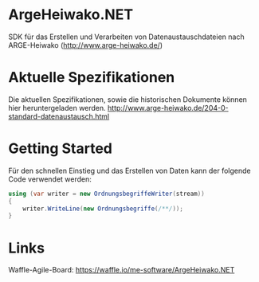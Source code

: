 # ArgeHeiwako.NET
SDK für das Erstellen und Verarbeiten von Datenaustauschdateien nach ARGE-Heiwako (http://www.arge-heiwako.de/)

# Aktuelle Spezifikationen
Die aktuellen Spezifikationen, sowie die historischen Dokumente können hier heruntergeladen werden.
http://www.arge-heiwako.de/204-0-standard-datenaustausch.html

# Getting Started
Für den schnellen Einstieg und das Erstellen von Daten kann der folgende Code verwendet werden:

```csharp
using (var writer = new OrdnungsbegriffeWriter(stream)) 
{
    writer.WriteLine(new Ordnungsbegriffe(/**/));
}
```

# Links
Waffle-Agile-Board: https://waffle.io/me-software/ArgeHeiwako.NET
